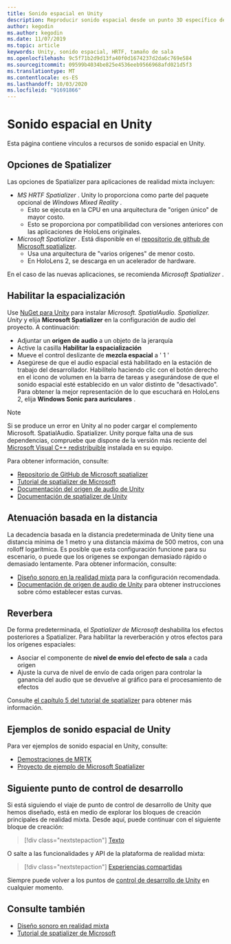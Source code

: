 ```yaml
---
title: Sonido espacial en Unity
description: Reproducir sonido espacial desde un punto 3D específico dentro de la escena de Unity.
author: kegodin
ms.author: kegodin
ms.date: 11/07/2019
ms.topic: article
keywords: Unity, sonido espacial, HRTF, tamaño de sala
ms.openlocfilehash: 9c5f71b2d9d13fa40f0d1674237d2da6c769e584
ms.sourcegitcommit: 09599b4034be825e4536eeb9566968afd021d5f3
ms.translationtype: MT
ms.contentlocale: es-ES
ms.lasthandoff: 10/03/2020
ms.locfileid: "91691866"
---
```

# <a name="spatial-sound-in-unity"></a>Sonido espacial en Unity

Esta página contiene vínculos a recursos de sonido espacial en Unity.

## <a name="spatializer-options"></a>Opciones de Spatializer
Las opciones de Spatializer para aplicaciones de realidad mixta incluyen:
* *MS HRTF Spatializer* . Unity lo proporciona como parte del paquete opcional de *Windows Mixed Reality* .
  * Esto se ejecuta en la CPU en una arquitectura de "origen único" de mayor costo.
  * Esto se proporciona por compatibilidad con versiones anteriores con las aplicaciones de HoloLens originales.
* *Microsoft Spatializer* . Está disponible en el [repositorio de github de Microsoft spatializer](https://github.com/microsoft/spatialaudio-unity).
  * Usa una arquitectura de "varios orígenes" de menor costo.
  * En HoloLens 2, se descarga en un acelerador de hardware.

En el caso de las nuevas aplicaciones, se recomienda *Microsoft Spatializer* .

## <a name="enable-spatialization"></a>Habilitar la espacialización

Use [NuGet para Unity](https://github.com/GlitchEnzo/NuGetForUnity/releases/latest) para instalar _Microsoft. SpatialAudio. Spatializer. Unity_ y elija **Microsoft Spatializer** en la configuración de audio del proyecto. A continuación:
* Adjuntar un **origen de audio** a un objeto de la jerarquía
* Active la casilla **Habilitar la espacialización**
* Mueve el control deslizante de **mezcla espacial** a ' 1 '
* Asegúrese de que el audio espacial está habilitado en la estación de trabajo del desarrollador. Habilítelo haciendo clic con el botón derecho en el icono de volumen en la barra de tareas y asegurándose de que el sonido espacial esté establecido en un valor distinto de "desactivado". Para obtener la mejor representación de lo que escuchará en HoloLens 2, elija **Windows Sonic para auriculares** .

>[!NOTE]
>Si se produce un error en Unity al no poder cargar el complemento Microsoft. SpatialAudio. Spatializer. Unity porque falta una de sus dependencias, compruebe que dispone de la versión más reciente del [Microsoft Visual C++ redistribuible](https://support.microsoft.com/en-us/help/2977003/the-latest-supported-visual-c-downloads) instalada en su equipo.

Para obtener información, consulte:
* [Repositorio de GitHub de Microsoft spatializer](https://github.com/microsoft/spatialaudio-unity)
* [Tutorial de spatializer de Microsoft](tutorials/unity-spatial-audio-ch1.md)
* [Documentación del origen de audio de Unity](https://docs.unity3d.com/2019.3/Documentation/Manual/class-AudioSource.html)
* [Documentación de spatializer de Unity](https://docs.unity3d.com/Manual/VRAudioSpatializer.html)

## <a name="distance-based-attenuation"></a>Atenuación basada en la distancia
La decadencia basada en la distancia predeterminada de Unity tiene una distancia mínima de 1 metro y una distancia máxima de 500 metros, con una rolloff logarítmica. Es posible que esta configuración funcione para su escenario, o puede que los orígenes se expongan demasiado rápido o demasiado lentamente. Para obtener información, consulte:
* [Diseño sonoro en la realidad mixta](../../design/spatial-sound-design.md) para la configuración recomendada.
* [Documentación de origen de audio de Unity](https://docs.unity3d.com/2019.3/Documentation/Manual/class-AudioSource.html) para obtener instrucciones sobre cómo establecer estas curvas.

## <a name="reverb"></a>Reverbera
De forma predeterminada, el _Spatializer de Microsoft_ deshabilita los efectos posteriores a Spatializer. Para habilitar la reverberación y otros efectos para los orígenes espaciales:
* Asociar el componente de **nivel de envío del efecto de sala** a cada origen
* Ajuste la curva de nivel de envío de cada origen para controlar la ganancia del audio que se devuelve al gráfico para el procesamiento de efectos

Consulte [el capítulo 5 del tutorial de spatializer](tutorials/unity-spatial-audio-ch5.md) para obtener más información.

## <a name="unity-spatial-sound-examples"></a>Ejemplos de sonido espacial de Unity
Para ver ejemplos de sonido espacial en Unity, consulte:
* [Demostraciones de MRTK](https://github.com/microsoft/MixedRealityToolkit-Unity/tree/mrtk_release/Assets/MixedRealityToolkit.Examples/Demos/Audio)
* [Proyecto de ejemplo de Microsoft Spatializer](https://github.com/microsoft/spatialaudio-unity/tree/master/Samples/MicrosoftSpatializerSample)

## <a name="next-development-checkpoint"></a>Siguiente punto de control de desarrollo

Si está siguiendo el viaje de punto de control de desarrollo de Unity que hemos diseñado, está en medio de explorar los bloques de creación principales de realidad mixta. Desde aquí, puede continuar con el siguiente bloque de creación:

> [!div class="nextstepaction"]
> [Texto](text-in-unity.md)

O salte a las funcionalidades y API de la plataforma de realidad mixta:

> [!div class="nextstepaction"]
> [Experiencias compartidas](shared-experiences-in-unity.md)

Siempre puede volver a los puntos de [control de desarrollo de Unity](unity-development-overview.md#2-core-building-blocks) en cualquier momento.

## <a name="see-also"></a>Consulte también
* [Diseño sonoro en realidad mixta](../../design/spatial-sound-design.md)
* [Tutorial de spatializer de Microsoft](tutorials/unity-spatial-audio-ch1.md)
